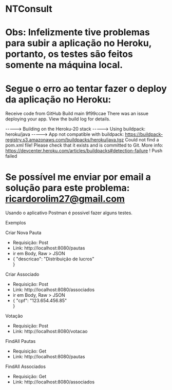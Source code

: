 # NTConsult

# Obs: Infelizmente tive problemas para subir a aplicação no Heroku, portanto, os testes são feitos somente na máquina local. 

# Segue o erro ao tentar fazer o deploy da aplicação no Heroku:
Receive code from GitHub
Build main 9f99ccae
There was an issue deploying your app. View the build log for details.

-----> Building on the Heroku-20 stack
-----> Using buildpack: heroku/java
-----> App not compatible with buildpack: https://buildpack-registry.s3.amazonaws.com/buildpacks/heroku/java.tgz
       Could not find a pom.xml file! Please check that it exists and is committed to Git.
       More info: https://devcenter.heroku.com/articles/buildpacks#detection-failure
 !     Push failed
 
 # Se possível me enviar por email a solução para este problema: ricardorolim27@gmail.com
   

Usando o aplicativo Postman é possivel fazer alguns testes.

Exemplos

Criar Nova Pauta

* Requisição: Post
* Link: http://localhost:8080/pautas
* ir em Body, Raw > JSON
* {
    "descricao": "Distribuição de lucros"   
}

Criar Associado

* Requisição: Post
* Link: http://localhost:8080/associados
* ir em Body, Raw > JSON
* {
     "cpf": "123.654.456.85"   
}

Votação

* Requisição: Post
* Link: http://localhost:8080/votacao

FindAll Pautas
 * Requisição: Get
 * Link: http://localhost:8080/pautas

FindAll Associados
* Requisição: Get
* Link: http://localhost:8080/associados
 
